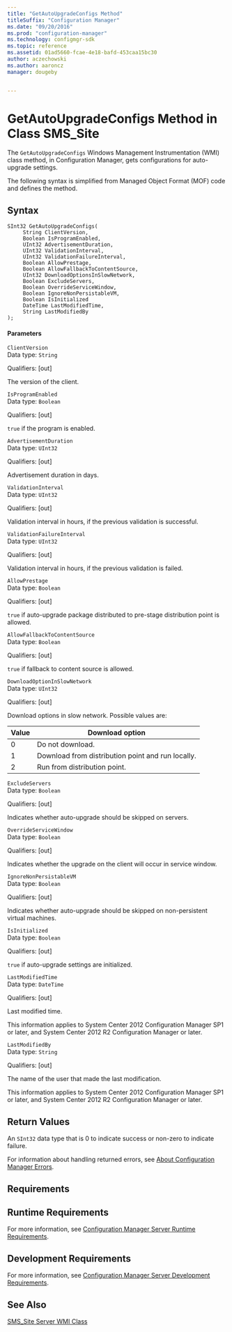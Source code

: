 ```yaml
---
title: "GetAutoUpgradeConfigs Method"
titleSuffix: "Configuration Manager"
ms.date: "09/20/2016"
ms.prod: "configuration-manager"
ms.technology: configmgr-sdk
ms.topic: reference
ms.assetid: 01ad5660-fcae-4e18-bafd-453caa15bc30
author: aczechowski
ms.author: aaroncz
manager: dougeby


---
```

# GetAutoUpgradeConfigs Method in Class SMS_Site
The `GetAutoUpgradeConfigs` Windows Management Instrumentation (WMI) class method, in Configuration Manager, gets configurations for auto-upgrade settings.  

 The following syntax is simplified from Managed Object Format (MOF) code and defines the method.  

## Syntax  

```  
SInt32 GetAutoUpgradeConfigs(  
     String ClientVersion,  
     Boolean IsProgramEnabled,  
     UInt32 AdvertisementDuration,  
     UInt32 ValidationInterval,  
     UInt32 ValidationFailureInterval,  
     Boolean AllowPrestage,  
     Boolean AllowFallbackToContentSource,  
     UInt32 DownloadOptionsInSlowNetwork,  
     Boolean ExcludeServers,  
     Boolean OverrideServiceWindow,  
     Boolean IgnoreNonPersistableVM,  
     Boolean IsInitialized  
     DateTime LastModifiedTime,  
     String LastModifiedBy  
);  
```  

#### Parameters  
 `ClientVersion`  
 Data type: `String`  

 Qualifiers: [out]  

 The version of the client.  

 `IsProgramEnabled`  
 Data type: `Boolean`  

 Qualifiers: [out]  

 `true` if the program is enabled.  

 `AdvertisementDuration`  
 Data type: `UInt32`  

 Qualifiers: [out]  

 Advertisement duration in days.  

 `ValidationInterval`  
 Data type: `UInt32`  

 Qualifiers: [out]  

 Validation interval in hours, if the previous validation is successful.  

 `ValidationFailureInterval`  
 Data type: `UInt32`  

 Qualifiers: [out]  

 Validation interval in hours, if the previous validation is failed.  

 `AllowPrestage`  
 Data type: `Boolean`  

 Qualifiers: [out]  

 `true` if auto-upgrade package distributed to pre-stage distribution point is allowed.  

 `AllowFallbackToContentSource`  
 Data type: `Boolean`  

 Qualifiers: [out]  

 `true` if fallback to content source is allowed.  

 `DownloadOptionInSlowNetwork`  
 Data type: `UInt32`  

 Qualifiers: [out]  

 Download options in slow network. Possible values are:  

|Value|Download option|  
|-|-|  
|0|Do not download.|  
|1|Download from distribution point and run locally.|  
|2|Run from distribution point.|  

 `ExcludeServers`  
 Data type: `Boolean`  

 Qualifiers: [out]  

 Indicates whether auto-upgrade should be skipped on servers.  

 `OverrideServiceWindow`  
 Data type: `Boolean`  

 Qualifiers: [out]  

 Indicates whether the upgrade on the client will occur in service window.  

 `IgnoreNonPersistableVM`  
 Data type: `Boolean`  

 Qualifiers: [out]  

 Indicates whether auto-upgrade should be skipped on non-persistent virtual machines.  

 `IsInitialized`  
 Data type: `Boolean`  

 Qualifiers: [out]  

 `true` if auto-upgrade settings are initialized.  

 `LastModifiedTime`  
 Data type: `DateTime`  

 Qualifiers: [out]  

 Last modified time.  

 This information applies to System Center 2012 Configuration Manager SP1 or later, and System Center 2012 R2 Configuration Manager or later.  

 `LastModifiedBy`  
 Data type: `String`  

 Qualifiers: [out]  

 The name of the user that made the last modification.  

 This information applies to System Center 2012 Configuration Manager SP1 or later, and System Center 2012 R2 Configuration Manager or later.  

## Return Values  
 An `SInt32` data type that is 0 to indicate success or non-zero to indicate failure.  

 For information about handling returned errors, see [About Configuration Manager Errors](../../../../../develop/core/understand/about-configuration-manager-errors.md).  

## Requirements  

## Runtime Requirements  
 For more information, see [Configuration Manager Server Runtime Requirements](../../../../../develop/core/reqs/server-runtime-requirements.md).  

## Development Requirements  
 For more information, see [Configuration Manager Server Development Requirements](../../../../../develop/core/reqs/server-development-requirements.md).  

## See Also  
 [SMS_Site Server WMI Class](../../../../../develop/reference/core/servers/configure/sms_site-server-wmi-class.md)

